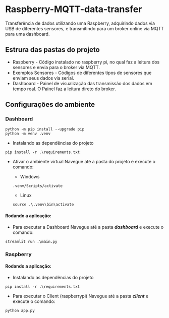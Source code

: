 # Raspberry-MQTT-data-transfer
Transferência de dados utilizando uma Raspberry, adquirindo dados via USB de diferentes sensores, e transmitindo para um broker online via MQTT para uma dashboard.   


## Estrura das pastas do projeto
* Raspberry - Código instalado no raspberry pi, no qual faz a leitura dos sensores e envia para o broker via MQTT.
* Exemplos Sensores - Códigos de diferentes tipos de sensores que enviam seus dados via serial.
* Dashboard - Painel de visualização das transmissão dos dados em tempo real. O Painel faz a leitura direto do broker. 

## Configurações do ambiente
### Dashboard

```shell
python -m pip install --upgrade pip
python -m venv .venv
```
* Instalando as dependências do projeto
```shell
pip install -r .\requirements.txt
```

* Ativar o ambiente virtual
Navegue até a pasta do projeto e execute o comando:  
    - Windows
    ```shell
    .venv/Scripts/activate
    ```

    - Linux
    ```shell
    source .\.venv\bin\activate
    ```


#### Rodando a aplicação:
* Para executar a Dashboard
Navegue até a pasta ***dashboard*** e execute o comando:  

```shell
streamlit run .\main.py
```  

### Raspberry
#### Rodando a aplicação:
* Instalando as dependências do projeto
```shell
pip install -r .\requirements.txt
```

* Para executar o Client (raspberrypi) 
Navegue até a pasta ***client*** e execute o comando:    

```shell
python app.py
```
